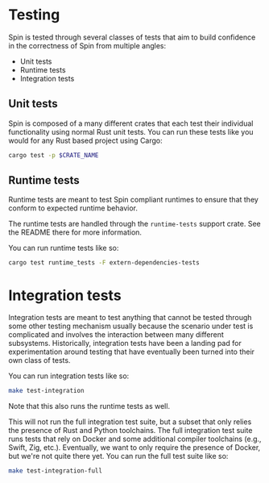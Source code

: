 # Testing

Spin is tested through several classes of tests that aim to build confidence in the correctness of Spin from multiple angles:

* Unit tests
* Runtime tests
* Integration tests

## Unit tests

Spin is composed of a many different crates that each test their individual functionality using normal Rust unit tests. You can run these tests like you would for any Rust based project using Cargo:

```bash
cargo test -p $CRATE_NAME
```

## Runtime tests

Runtime tests are meant to test Spin compliant runtimes to ensure that they conform to expected runtime behavior.

The runtime tests are handled through the `runtime-tests` support crate. See the README there for more information.

You can run runtime tests like so:

```bash
cargo test runtime_tests -F extern-dependencies-tests
```

# Integration tests

Integration tests are meant to test anything that cannot be tested through some other testing mechanism usually because the scenario under test is complicated and involves the interaction between many different subsystems.  Historically, integration tests have been a landing pad for experimentation around testing that have eventually been turned into their own class of tests. 

You can run integration tests like so:
```bash
make test-integration
```

Note that this also runs the runtime tests as well.

This will not run the full integration test suite, but a subset that only relies the presence of Rust and Python toolchains. The full integration test suite runs tests that rely on Docker and some additional compiler toolchains (e.g., Swift, Zig, etc.). Eventually, we want to only require the presence of Docker, but we're not quite there yet. You can run the full test suite like so:

```bash
make test-integration-full
```
